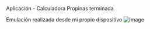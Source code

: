 Aplicación - Calculadora Propinas terminada

Emulación realizada desde mi propio dispositivo
![image](https://github.com/user-attachments/assets/8bcee58d-81ec-4486-aed0-2b6245bf0610)
